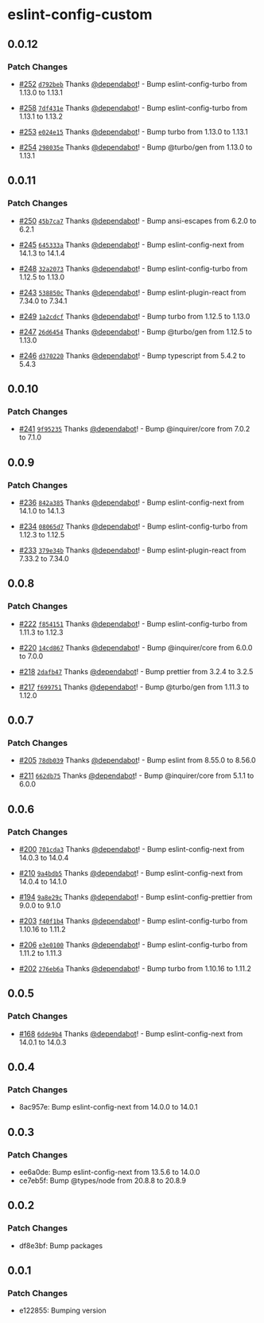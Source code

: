 # eslint-config-custom

## 0.0.12

### Patch Changes

- [#252](https://github.com/Jensen95/inquirer-plugins/pull/252) [`d792beb`](https://github.com/Jensen95/inquirer-plugins/commit/d792bebd6268066ee61245585bb56cedc2e53f4c) Thanks [@dependabot](https://github.com/apps/dependabot)! - Bump eslint-config-turbo from 1.13.0 to 1.13.1

- [#258](https://github.com/Jensen95/inquirer-plugins/pull/258) [`7df431e`](https://github.com/Jensen95/inquirer-plugins/commit/7df431e1ac6e361c3de035c5502913800b72843c) Thanks [@dependabot](https://github.com/apps/dependabot)! - Bump eslint-config-turbo from 1.13.1 to 1.13.2

- [#253](https://github.com/Jensen95/inquirer-plugins/pull/253) [`e024e15`](https://github.com/Jensen95/inquirer-plugins/commit/e024e15758155e1a76397d3e6be5452a4fd7ce0f) Thanks [@dependabot](https://github.com/apps/dependabot)! - Bump turbo from 1.13.0 to 1.13.1

- [#254](https://github.com/Jensen95/inquirer-plugins/pull/254) [`298035e`](https://github.com/Jensen95/inquirer-plugins/commit/298035ed6726a47d2c53b676a22db06b4e61235b) Thanks [@dependabot](https://github.com/apps/dependabot)! - Bump @turbo/gen from 1.13.0 to 1.13.1

## 0.0.11

### Patch Changes

- [#250](https://github.com/Jensen95/inquirer-plugins/pull/250) [`45b7ca7`](https://github.com/Jensen95/inquirer-plugins/commit/45b7ca7cc93d3527c72480cce8f27840476eb2ec) Thanks [@dependabot](https://github.com/apps/dependabot)! - Bump ansi-escapes from 6.2.0 to 6.2.1

- [#245](https://github.com/Jensen95/inquirer-plugins/pull/245) [`645333a`](https://github.com/Jensen95/inquirer-plugins/commit/645333a3bd73dd42dca3809382ca03b800985763) Thanks [@dependabot](https://github.com/apps/dependabot)! - Bump eslint-config-next from 14.1.3 to 14.1.4

- [#248](https://github.com/Jensen95/inquirer-plugins/pull/248) [`32a2073`](https://github.com/Jensen95/inquirer-plugins/commit/32a2073f0ff315b6b747321cf519f04de1ad7c41) Thanks [@dependabot](https://github.com/apps/dependabot)! - Bump eslint-config-turbo from 1.12.5 to 1.13.0

- [#243](https://github.com/Jensen95/inquirer-plugins/pull/243) [`538850c`](https://github.com/Jensen95/inquirer-plugins/commit/538850c1664fa97a0002bc1fc7180e7986b7d9fb) Thanks [@dependabot](https://github.com/apps/dependabot)! - Bump eslint-plugin-react from 7.34.0 to 7.34.1

- [#249](https://github.com/Jensen95/inquirer-plugins/pull/249) [`1a2cdcf`](https://github.com/Jensen95/inquirer-plugins/commit/1a2cdcfa866a6252bc2cdc74c93c51d650ea57e8) Thanks [@dependabot](https://github.com/apps/dependabot)! - Bump turbo from 1.12.5 to 1.13.0

- [#247](https://github.com/Jensen95/inquirer-plugins/pull/247) [`26d6454`](https://github.com/Jensen95/inquirer-plugins/commit/26d64547f0a3b9a411c228b3a081d07afd30a367) Thanks [@dependabot](https://github.com/apps/dependabot)! - Bump @turbo/gen from 1.12.5 to 1.13.0

- [#246](https://github.com/Jensen95/inquirer-plugins/pull/246) [`d370220`](https://github.com/Jensen95/inquirer-plugins/commit/d37022083600e9ce35955b490ab735fb0687cafe) Thanks [@dependabot](https://github.com/apps/dependabot)! - Bump typescript from 5.4.2 to 5.4.3

## 0.0.10

### Patch Changes

- [#241](https://github.com/Jensen95/inquirer-plugins/pull/241) [`9f95235`](https://github.com/Jensen95/inquirer-plugins/commit/9f952358a95526f2112413dcf3168af261646117) Thanks [@dependabot](https://github.com/apps/dependabot)! - Bump @inquirer/core from 7.0.2 to 7.1.0

## 0.0.9

### Patch Changes

- [#236](https://github.com/Jensen95/inquirer-plugins/pull/236) [`842a385`](https://github.com/Jensen95/inquirer-plugins/commit/842a3854d98e46c27ed1a9bc0938f2ec2cb0d078) Thanks [@dependabot](https://github.com/apps/dependabot)! - Bump eslint-config-next from 14.1.0 to 14.1.3

- [#234](https://github.com/Jensen95/inquirer-plugins/pull/234) [`08065d7`](https://github.com/Jensen95/inquirer-plugins/commit/08065d724cab39b311ad75b1ca9cb76131da009e) Thanks [@dependabot](https://github.com/apps/dependabot)! - Bump eslint-config-turbo from 1.12.3 to 1.12.5

- [#233](https://github.com/Jensen95/inquirer-plugins/pull/233) [`379e34b`](https://github.com/Jensen95/inquirer-plugins/commit/379e34b2e181c2b95ab407060ad5371d10673ea6) Thanks [@dependabot](https://github.com/apps/dependabot)! - Bump eslint-plugin-react from 7.33.2 to 7.34.0

## 0.0.8

### Patch Changes

- [#222](https://github.com/Jensen95/inquirer-plugins/pull/222) [`f854151`](https://github.com/Jensen95/inquirer-plugins/commit/f8541518bbe706217643769524ac42719ea69ec6) Thanks [@dependabot](https://github.com/apps/dependabot)! - Bump eslint-config-turbo from 1.11.3 to 1.12.3

- [#220](https://github.com/Jensen95/inquirer-plugins/pull/220) [`14cd867`](https://github.com/Jensen95/inquirer-plugins/commit/14cd867fd9aae30d791935ac06644b5ed7761aff) Thanks [@dependabot](https://github.com/apps/dependabot)! - Bump @inquirer/core from 6.0.0 to 7.0.0

- [#218](https://github.com/Jensen95/inquirer-plugins/pull/218) [`2dafb47`](https://github.com/Jensen95/inquirer-plugins/commit/2dafb47ea4f95dd0b067580c4f8ef59072526443) Thanks [@dependabot](https://github.com/apps/dependabot)! - Bump prettier from 3.2.4 to 3.2.5

- [#217](https://github.com/Jensen95/inquirer-plugins/pull/217) [`f699751`](https://github.com/Jensen95/inquirer-plugins/commit/f69975149e144c59fca9bcbd349049b7f9d928e7) Thanks [@dependabot](https://github.com/apps/dependabot)! - Bump @turbo/gen from 1.11.3 to 1.12.0

## 0.0.7

### Patch Changes

- [#205](https://github.com/Jensen95/inquirer-plugins/pull/205) [`78db039`](https://github.com/Jensen95/inquirer-plugins/commit/78db039451e6249e72a1ef92c97c3607c329f02f) Thanks [@dependabot](https://github.com/apps/dependabot)! - Bump eslint from 8.55.0 to 8.56.0

- [#211](https://github.com/Jensen95/inquirer-plugins/pull/211) [`662db75`](https://github.com/Jensen95/inquirer-plugins/commit/662db75c5cc1a2307da7c10bfcdc0860a019e517) Thanks [@dependabot](https://github.com/apps/dependabot)! - Bump @inquirer/core from 5.1.1 to 6.0.0

## 0.0.6

### Patch Changes

- [#200](https://github.com/Jensen95/inquirer-plugins/pull/200) [`701cda3`](https://github.com/Jensen95/inquirer-plugins/commit/701cda3c4fcd6b4a0e748b08f35f8008980598ff) Thanks [@dependabot](https://github.com/apps/dependabot)! - Bump eslint-config-next from 14.0.3 to 14.0.4

- [#210](https://github.com/Jensen95/inquirer-plugins/pull/210) [`9a4bdb5`](https://github.com/Jensen95/inquirer-plugins/commit/9a4bdb5c1568995494f31ad0bcc9e6b3290fd3ef) Thanks [@dependabot](https://github.com/apps/dependabot)! - Bump eslint-config-next from 14.0.4 to 14.1.0

- [#194](https://github.com/Jensen95/inquirer-plugins/pull/194) [`9a8e29c`](https://github.com/Jensen95/inquirer-plugins/commit/9a8e29cfe3f38e86a33d06f549bd66df92cead4b) Thanks [@dependabot](https://github.com/apps/dependabot)! - Bump eslint-config-prettier from 9.0.0 to 9.1.0

- [#203](https://github.com/Jensen95/inquirer-plugins/pull/203) [`f40f1b4`](https://github.com/Jensen95/inquirer-plugins/commit/f40f1b46f154e2a812f2fbdb07cb2b32042babc5) Thanks [@dependabot](https://github.com/apps/dependabot)! - Bump eslint-config-turbo from 1.10.16 to 1.11.2

- [#206](https://github.com/Jensen95/inquirer-plugins/pull/206) [`e3e0100`](https://github.com/Jensen95/inquirer-plugins/commit/e3e0100a6748ee52650597c6371f1d923ecebbbf) Thanks [@dependabot](https://github.com/apps/dependabot)! - Bump eslint-config-turbo from 1.11.2 to 1.11.3

- [#202](https://github.com/Jensen95/inquirer-plugins/pull/202) [`276eb6a`](https://github.com/Jensen95/inquirer-plugins/commit/276eb6ac56baef4cac391215dfeed7f43597f38d) Thanks [@dependabot](https://github.com/apps/dependabot)! - Bump turbo from 1.10.16 to 1.11.2

## 0.0.5

### Patch Changes

- [#168](https://github.com/Jensen95/inquirer-plugins/pull/168) [`6dde9b4`](https://github.com/Jensen95/inquirer-plugins/commit/6dde9b4a9aa874fb5abebe5f4d70b8c8fd0b175d) Thanks [@dependabot](https://github.com/apps/dependabot)! - Bump eslint-config-next from 14.0.1 to 14.0.3

## 0.0.4

### Patch Changes

- 8ac957e: Bump eslint-config-next from 14.0.0 to 14.0.1

## 0.0.3

### Patch Changes

- ee6a0de: Bump eslint-config-next from 13.5.6 to 14.0.0
- ce7eb5f: Bump @types/node from 20.8.8 to 20.8.9

## 0.0.2

### Patch Changes

- df8e3bf: Bump packages

## 0.0.1

### Patch Changes

- e122855: Bumping version

